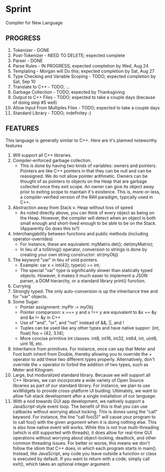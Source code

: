 # Sprint
Compiler for New Language

## PROGRESS
1. Tokenizer                            - DONE
2. Post-Tokenizer                       - NEED TO DELETE; expected complete
2. Parser                               - DONE
3. Parse Rules                          - IN PROGRESS; expected completion by Wed, Aug 24
4. Templating                           - Morgan will Do this; expected completion by Sat, Aug 27
5. Type Checking and Variable Scoping   - TODO; expected completion by Sat, Sep 10
6. Translate to C++                     - TODO; ...
7. Garbage Collection                   - TODO; expected by Thanksgiving
8. Output to C++ Files                  - TODO; expected to take a couple days (because of doing step #5 well)
9. Allow Input From Multiples Files     - TODO; expected to take a couple days
10. Standard Library                    - TODO; indefinitey :)

## FEATURES
This language is generally similar to C++. Here are it's planned noteworthy features

1. Will support all C++ libraries.
2. Compiler-enforced garbage collection.
    - This is done by having two kinds of variables: owners and pointers. Pointers are like C++ pointers in that they can be null and can be reassigned. We do not allow pointer arithmetic. Owners can be thought of as pointers to objects on the Heap that are garbage collected once they exit scope. An owner can give its object away prior to exiting scope to maintain it's existence. This is, more-or-less, a compiler-verified version of the RAII paradigm, typically used in C++.
3. Abstraction away from Stack v. Heap without loss of speed
    - As noted directly above, you can think of every object as being on the Heap. However, the compiler will detect when an object is both small enough and short-lived enough to be able to be on the Stack. (Apparently Go does this to?)
4. Interchangability between functions and public methods (including operator-overrides)
    - For instance, these are equivalent: myMatrix.det(); det(myMatrix);
    - In lieu of a toString() operator, conversion to strings is done by creating your own string constructor: str(myObj)
5. The keyword "var" in lieu of void pointers.
    - Example: var x = int(42); type(x) == int;
    - The special "var" type is significantly slower than statically typed objects. However, it makes it much easer to implement a JSON parser, a DOM hierarchy, or a standard library print() function.
6. Currying
7. Strongly typed. The only auto-conversion is up the inheritance tree and for "var" objects.
8. Some Sugar:
    - Pointer assignment: myPtr := myObj
    - Pointer comparsion: x === y and x !== y are equivalent to &x == &y and &x != &y in C++
    - Use of "and", "or", and "not" instead of &&, ||, and !
    - Tuples can be used like any other types and have native suppor: (int, float) foo = (42, 3.14);
    - More concise primitive int classes: int8, int16, int32, int64, int, uint8, uint 16, etc.
9. Inheritance from primitives. For instance, once can say that Meter and Foot both inherit from Double, thereby allowing you to override the + operator to add these two different types properly. Alternatively, don't override the + operator to forbid the addition of two types, such as Meter and Kilogram.
10. Large, but moduralized standard library. Because we will support all C++ libraries, we can incorporate a wide variety of Open Source libraries as part of our standard library. For instance, we plan to use wxWidgets to provide cross-platform UI buiding. Ultimately, we want to allow full-stack development after a single installation of our language.
11. With a nod towards GUI app development, we naitively support a JavaScript-style event loop. The benefit of this is that you can use callbacks without worrying about locking. This is dones using the "call" keyword. For instance, the line "call foo(5)" will cause your program to to call foo() with the given argument when it is doing nothing else. This is also how native event will works. While this is not true multi-threading (which is still supported with threads), it does allow for real-time GUI operations without worrying about object-locking, deadlock, and other common threading issues. For better or worse, this means we don't follow the idiom that C++ does, in which each program starts in main(). Instead, like JavaScript, any code you leave outside a function or class is executed by default. If you want to return with a code, simply call exit(), which takes an optional integer argument.
